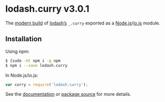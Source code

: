 # lodash.curry v3.0.1

The [modern build](https://github.com/lodash/lodash/wiki/Build-Differences) of [lodash’s](https://lodash.com/) `_.curry` exported as a [Node.js](http://nodejs.org/)/[io.js](https://iojs.org/) module.

## Installation

Using npm:

```bash
$ {sudo -H} npm i -g npm
$ npm i --save lodash.curry
```

In Node.js/io.js:

```js
var curry = require('lodash.curry');
```

See the [documentation](https://lodash.com/docs#curry) or [package source](https://github.com/lodash/lodash/blob/3.0.1-npm-packages/lodash.curry) for more details.
